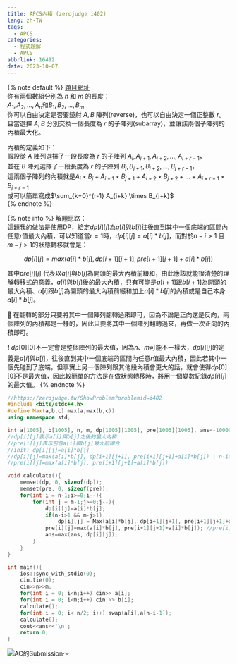 ```yaml
---
title: APCS內積 (zerojudge i402)
lang: zh-TW
tags:
  - APCS
categories:
  - 程式題解
  - APCS
abbrlink: 16492
date: 2023-10-07
---
```


{% note default %}
[題目網址](https://zerojudge.tw/ShowProblem?problemid=i402)  
你有兩個數組分別為 $n$ 和 $m$ 的長度：  
$A_1, A_2, \dots, A_n$和$B_1, B_2, \dots, B_m$  
你可以自由決定是否要鏡射 $A, B$ 陣列(reverse)，也可以自由決定一個正整數 $r$。  
且當選擇 $A, B$ 分別交換一個長度為 $r$ 的子陣列(subarray)，並讓該兩個子陣列的內積最大化。  

內積的定義如下：  
假設從 $A$ 陣列選擇了一段長度為 $r$ 的子陣列 $A_{i}, A_{i+1}, A_{i+2}, \dots, A_{i+r-1}$，  
並在 $B$ 陣列選擇了一段長度為 $r$ 的子陣列 $B_{j}, B_{j+1}, B_{j+2}, \dots, B_{j+r-1}$，  
這兩個子陣列的內積就是$A_i \times B_j + A_{i+1} \times B_{j+1} + A_{i+2} \times B_{j+2} + \dots + A_{i+r-1} \times B_{j+r-1}$  
或可以簡單寫成$\sum_{k=0}^{r-1} A_{i+k} \times B_{j+k}$  
{% endnote %}
<!--more-->

{% note info %}
解題思路：  
這題我的做法是使用DP，給定$dp[i][j]$為$a[i]$與$b[j]$往後直到其中一個底端的區間內任意$r$值最大內積，可以知道當$r=1$時，$dp[i][j] = a[i]*b[j]$，而對於$n-i>1$ 且 $m-j>1$的狀態轉移就會是：  

$$dp[i][j]=max(a[i]*b[j], dp[i+1][j+1], pre[i+1][j+1]+a[i]*b[j])$$

其中$pre[i][j]$ 代表以$a[i]$與$b[j]$為開頭的最大內積前綴和，由此應該就能很清楚的理解轉移式的意義，$a[i]$與$b[j]$後的最大內積，只有可能是$a[i+1]$跟$b[i+1]$為開頭的最大內積、$a[i]$跟$b[j]$為開頭的最大內積前綴和加上$a[i]*b[j]$的內積或是自己本身$a[i]*b[j]$。  

🌟 在翻轉的部分只要將其中一個陣列翻轉過來即可，因為不論是正向還是反向，兩個陣列的內積都是一樣的，因此只要將其中一個陣列翻轉過來，再做一次正向的內積即可。  

❗️ $dp[0][0]$不一定會是整個陣列的最大值，因為$n、m$可能不一樣大，$dp[i][j]$的定義是$a[i]$與$b[j]$，往後直到其中一個底端的區間內任意$r$值最大內積，因此若其中一個先碰到了底端，但事實上另一個陣列跟其他段內積會更大的話，就會使得$dp[0][0]$不是最大值，因此較簡單的方法是在做狀態轉移時，將用一個變數紀錄$dp[i][j]$的最大值。
{% endnote %}

```c++ 
//https://zerojudge.tw/ShowProblem?problemid=i402
#include <bits/stdc++.h>
#define Max(a,b,c) max(a,max(b,c))
using namespace std;

int a[1005], b[1005], n, m, dp[1005][1005], pre[1005][1005], ans=-100000008;
//dp[i][j]表示a[i]與b[j]之後的最大內積
//pre[i][j]表示包含a[i]與b[j]最大前綴合
//init: dp[i][j]=a[i]*b[j]
//dp[i][j]=max(a[i]*b[j], dp[i+1][j+1], pre[i+1][j+1]+a[i]*b[j]) | n-i>1 && m-j>1
//pre[i][j]=max(a[i]*b[j], pre[i+1][j+1]+a[i]*b[j])

void calculate(){
    memset(dp, 0, sizeof(dp));
    memset(pre, 0, sizeof(pre));
    for(int i = n-1;i>=0;i--){
        for(int j = m-1;j>=0;j--){
            dp[i][j]=a[i]*b[j];
            if(n-i>1 && m-j>1)
                dp[i][j] = Max(a[i]*b[j], dp[i+1][j+1], pre[i+1][j+1]+a[i]*b[j]);
            pre[i][j]=max(a[i]*b[j], pre[i+1][j+1]+a[i]*b[j]); //pre[i][j]超過範圍的地方會是0
            ans=max(ans, dp[i][j]);
        }
    }
}

int main(){
    ios::sync_with_stdio(0);
    cin.tie(0);
    cin>>n>>m;
    for(int i = 0; i<n;i++) cin>> a[i];
    for(int i = 0; i<m;i++) cin >> b[i];
    calculate();
    for(int i = 0; i< n/2; i++) swap(a[i],a[n-i-1]);
    calculate();
    cout<<ans<<'\n';
    return 0;
}
```

![AC的Submission～](https://i.imgur.com/IbR0NzM.png)
